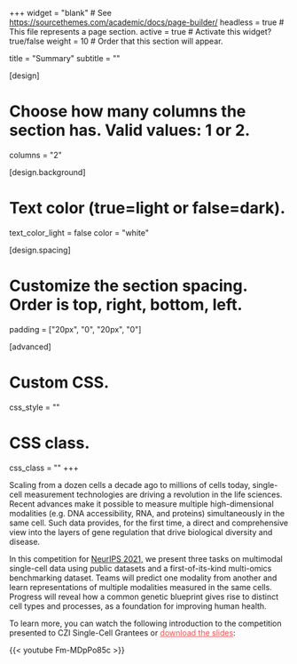 +++
widget = "blank"  # See https://sourcethemes.com/academic/docs/page-builder/
headless = true  # This file represents a page section.
active = true  # Activate this widget? true/false
weight = 10  # Order that this section will appear.

title = "Summary"
subtitle = ""

[design]
  # Choose how many columns the section has. Valid values: 1 or 2.
  columns = "2"

[design.background]
  # Text color (true=light or false=dark).
  text_color_light = false
  color = "white"

[design.spacing]
  # Customize the section spacing. Order is top, right, bottom, left.
  padding = ["20px", "0", "20px", "0"]

[advanced]
 # Custom CSS.
 css_style = ""

 # CSS class.
 css_class = ""
+++

Scaling from a dozen cells a decade ago to millions of cells today, single-cell measurement technologies are driving a revolution in the life sciences. Recent advances make it possible to measure multiple high-dimensional modalities (e.g. DNA accessibility, RNA, and proteins) simultaneously in the same cell. Such data provides, for the first time, a direct and comprehensive view into the layers of gene regulation that drive biological diversity and disease.

In this competition for [NeurIPS 2021,](https://neurips.cc/Conferences/2021/CompetitionTrack) we present three tasks on multimodal single-cell data using public datasets and a first-of-its-kind multi-omics benchmarking dataset. Teams will predict one modality from another and learn representations of multiple modalities measured in the same cells. Progress will reveal how a common genetic blueprint gives rise to distinct cell types and processes, as a foundation for improving human health.

To learn more, you can watch the following introduction to the competition presented to CZI Single-Cell Grantees or <a href="https://www.youtube.com/redirect?event=video_description&redir_token=QUFFLUhqbGJZVDRkemdHN1pROHM2cE9Qakw1NDRsVjY0QXxBQ3Jtc0tteWp5bEswNWZDV2tFb3lmaTB6ZnhSSXgxZUFORmp1bUMtRWZEU2hYSjJIcDR5emlKdXdxNm93UGVjRzU0VTFtdllPU1ZxSnFyM25Leld4QnNoQUZOYUFSNkdmRWxPVEpmV2hWeGxYaktoc29jelJwNA&q=https%3A%2F%2Fdrive.google.com%2Ffile%2Fd%2F1L6-Ww0fIhtC3lv0Uzir0FZRyDxZxDaPQ%2F" style="color: #EB5252;">download the slides</a>:

{{< youtube Fm-MDpPo85c >}}
